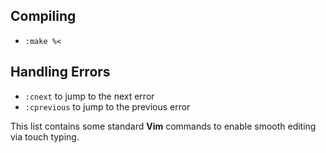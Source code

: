 ## Compiling
* `:make %<` 

## Handling Errors
* `:cnext` to jump to the next error
* `:cprevious` to jump to the previous error

This list contains some standard **Vim** commands to enable smooth editing via touch typing.
